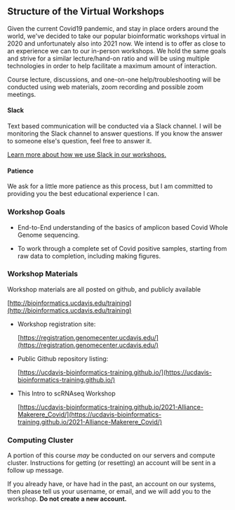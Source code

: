 ## Structure of the Virtual Workshops

Given the current Covid19 pandemic, and stay in place orders around the world, we've decided to take our popular bioinformatic workshops virtual in 2020 and unfortunately also into 2021 now. We intend is to offer as close to an experience we can to our in-person workshops. We hold the same goals and strive for a similar lecture/hand-on ratio and will be using multiple technologies in order to help facilitate a maximum amount of interaction.

Course lecture, discussions, and one-on-one help/troubleshooting will be conducted using web materials, zoom recording and possible zoom meetings.

####  Slack

Text based communication will be conducted via a Slack channel. I will be monitoring the Slack channel to answer questions. If you know the answer to someone else's question, feel free to answer it.

[Learn more about how we use Slack in our workshops.](./slack)

#### Patience

We ask for a little more patience as this process, but I am committed to providing you the best educational experience I can.

### Workshop Goals

* End-to-End understanding of the basics of amplicon based Covid Whole Genome sequencing.

* To work through a complete set of Covid positive samples, starting from raw data to completion, including making figures.

### Workshop Materials

Workshop materials are all posted on github, and publicly available

[http://bioinformatics.ucdavis.edu/training](http://bioinformatics.ucdavis.edu/training)

* Workshop registration site:

   [https://registration.genomecenter.ucdavis.edu/](https://registration.genomecenter.ucdavis.edu/)

* Public Github repository listing:

   [https://ucdavis-bioinformatics-training.github.io/](https://ucdavis-bioinformatics-training.github.io/)


* This Intro to scRNAseq Workshop

   [https://ucdavis-bioinformatics-training.github.io/2021-Alliance-Makerere_Covid/](https://ucdavis-bioinformatics-training.github.io/2021-Alliance-Makerere_Covid/)

### Computing Cluster

A portion of this course *may* be conducted on our servers and compute cluster. Instructions for getting (or resetting) an account will be sent in a follow up message.

If you already have, or have had in the past, an account on our systems, then please tell us your username, or email, and we will add you to the workshop. **Do not create a new account.**
